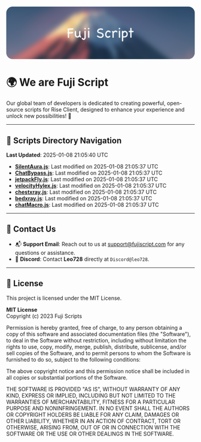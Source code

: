 ![Banner](.github/b.webp)

# 🌍 **We are Fuji Script**

Our global team of developers is dedicated to creating powerful, open-source scripts for Rise Client, designed to enhance your experience and unlock new possibilities! 🌟

---
<!-- SCRIPTS_NAVIGATION_START -->
## 📂 **Scripts Directory Navigation**

**Last Updated**: 2025-01-08 21:05:40 UTC

- **[SilentAura.js](scripts/SilentAura.js)**: Last modified on 2025-01-08 21:05:37 UTC
- **[ChatBypass.js](scripts/ChatBypass.js)**: Last modified on 2025-01-08 21:05:37 UTC
- **[jetpackFly.js](scripts/jetpackFly.js)**: Last modified on 2025-01-08 21:05:37 UTC
- **[velocityHylex.js](scripts/velocityHylex.js)**: Last modified on 2025-01-08 21:05:37 UTC
- **[chestxray.js](scripts/chestxray.js)**: Last modified on 2025-01-08 21:05:37 UTC
- **[bedxray.js](scripts/bedxray.js)**: Last modified on 2025-01-08 21:05:37 UTC
- **[chatMacro.js](scripts/chatMacro.js)**: Last modified on 2025-01-08 21:05:37 UTC

<!-- SCRIPTS_NAVIGATION_END -->

---

## 💬 **Contact Us**  
- 📬 **Support Email**: Reach out to us at [support@fujiscript.com](mailto:support@fujiscript.com) for any questions or assistance.  
- 💬 **Discord**: Contact **Leo728** directly at `Discord@leo728`.

---

## 📜 **License**

This project is licensed under the MIT License.  

**MIT License**  
Copyright (c) 2023 Fuji Scripts  

Permission is hereby granted, free of charge, to any person obtaining a copy of this software and associated documentation files (the "Software"), to deal in the Software without restriction, including without limitation the rights to use, copy, modify, merge, publish, distribute, sublicense, and/or sell copies of the Software, and to permit persons to whom the Software is furnished to do so, subject to the following conditions:  

The above copyright notice and this permission notice shall be included in all copies or substantial portions of the Software.  

THE SOFTWARE IS PROVIDED "AS IS", WITHOUT WARRANTY OF ANY KIND, EXPRESS OR IMPLIED, INCLUDING BUT NOT LIMITED TO THE WARRANTIES OF MERCHANTABILITY, FITNESS FOR A PARTICULAR PURPOSE AND NONINFRINGEMENT. IN NO EVENT SHALL THE AUTHORS OR COPYRIGHT HOLDERS BE LIABLE FOR ANY CLAIM, DAMAGES OR OTHER LIABILITY, WHETHER IN AN ACTION OF CONTRACT, TORT OR OTHERWISE, ARISING FROM, OUT OF OR IN CONNECTION WITH THE SOFTWARE OR THE USE OR OTHER DEALINGS IN THE SOFTWARE.  
